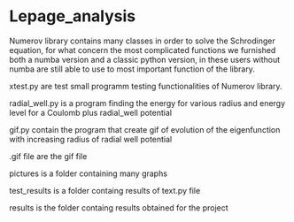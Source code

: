 # Lepage_analysis

Numerov library contains many classes in order to solve the Schrodinger equation, for what concern the most complicated functions we furnished both a numba version and a classic python version, in these users without numba are still able to use to most important function of the library.

xtest.py are test small programm testing functionalities of Numerov library.

radial_well.py is a program finding the energy for various radius and energy level for a Coulomb plus radial_well potential

gif.py contain the program that create gif of evolution of the eigenfunction with increasing radius of radial well potential

.gif file are the gif file

pictures is a folder containing many graphs

test_results is a folder containg results of text.py file

results is the folder containg results obtained for the project

